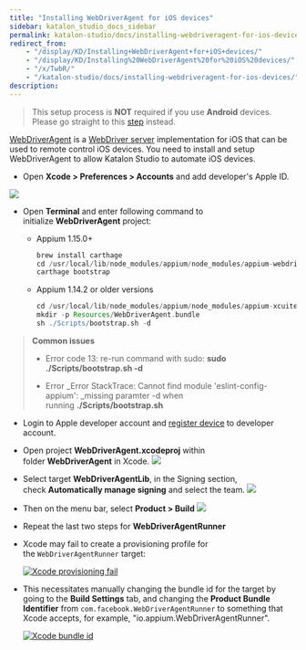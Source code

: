 ```yaml
---
title: "Installing WebDriverAgent for iOS devices"
sidebar: katalon_studio_docs_sidebar
permalink: katalon-studio/docs/installing-webdriveragent-for-ios-devices.html
redirect_from:
    - "/display/KD/Installing+WebDriverAgent+for+iOS+devices/"
    - "/display/KD/Installing%20WebDriverAgent%20for%20iOS%20devices/"
    - "/x/TwbR/"
    - "/katalon-studio/docs/installing-webdriveragent-for-ios-devices/"
description:
---
```


> This setup process is **NOT** required if you use **Android** devices. Please go straight to this [step](/pages/viewpage.action?pageId=13698548#MobileonmacOS(new)-Android) instead.

[WebDriverAgent](https://github.com/facebook/WebDriverAgent) is a [WebDriver server](https://w3c.github.io/webdriver/webdriver-spec.html) implementation for iOS that can be used to remote control iOS devices. You need to install and setup WebDriverAgent to allow Katalon Studio to automate iOS devices.

* Open **Xcode > Preferences > Accounts** and add developer's Apple ID.

![](https://github.com/katalon-studio/docs-images/raw/master/katalon-studio/docs/installing-webdriveragent-for-ios-devices/image2016-12-21-153A513A4.png)

* Open **Terminal** and enter following command to initialize **WebDriverAgent** project:

  - Appium 1.15.0+
    ```groovy
    brew install carthage
    cd /usr/local/lib/node_modules/appium/node_modules/appium-webdriveragent
    carthage bootstrap
    ```

  - Appium 1.14.2 or older versions
    ```groovy
    cd /usr/local/lib/node_modules/appium/node_modules/appium-xcuitest-driver/WebDriverAgent
    mkdir -p Resources/WebDriverAgent.bundle
    sh ./Scripts/bootstrap.sh -d
    ```

> **Common issues**
>
> * Error code 13: re-run command with sudo: **sudo ./Scripts/bootstrap.sh -d**
>
> * Error _Error StackTrace: Cannot find module 'eslint-config-appium': _missing paramter -d when running **./Scripts/bootstrap.sh**

* Login to Apple developer account and [register device](https://www.wikihow.com/Add-a-New-Device-to-Your-Apple-Developer-Portal) to developer account.

* Open project **WebDriverAgent.xcodeproj** within folder **WebDriverAgent** in Xcode.
    ![](https://github.com/katalon-studio/docs-images/raw/master/katalon-studio/docs/installing-webdriveragent-for-ios-devices/image2016-12-21-153A513A29.png)

* Select target **WebDriverAgentLib**, in the Signing section, check **Automatically manage signing** and select the team.
    ![](https://github.com/katalon-studio/docs-images/raw/master/katalon-studio/docs/installing-webdriveragent-for-ios-devices/image2016-12-21-153A513A56.png)

* Then on the menu bar, select **Product > Build**
    **![](https://github.com/katalon-studio/docs-images/raw/master/katalon-studio/docs/installing-webdriveragent-for-ios-devices/image2016-12-21-153A523A23.png)**

* Repeat the last two steps for **WebDriverAgentRunner**

* Xcode may fail to create a provisioning profile for the `WebDriverAgentRunner` target:

    [![Xcode provisioning fail](https://github.com/katalon-studio/docs-images/raw/master/katalon-studio/docs/installing-webdriveragent-for-ios-devices/xcode-facebook-fail.png)](https://github.com/appium/appium/blob/master/docs/en/drivers/ios-xcuitest-img/xcode-facebook-fail.png)

* This necessitates manually changing the bundle id for the target by going to the **Build Settings** tab, and changing the **Product Bundle Identifier** from `com.facebook.WebDriverAgentRunner` to something that Xcode accepts, for example, "io.appium.WebDriverAgentRunner".

    [![Xcode bundle id](https://github.com/katalon-studio/docs-images/raw/master/katalon-studio/docs/installing-webdriveragent-for-ios-devices/xcode-bundle-id.png)](https://github.com/appium/appium/blob/master/docs/en/drivers/ios-xcuitest-img/xcode-bundle-id.png)

